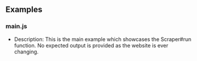 ## Examples

### main.js

- Description: This is the main example which showcases the Scraper#run function. No expected output is provided as the website is ever changing.